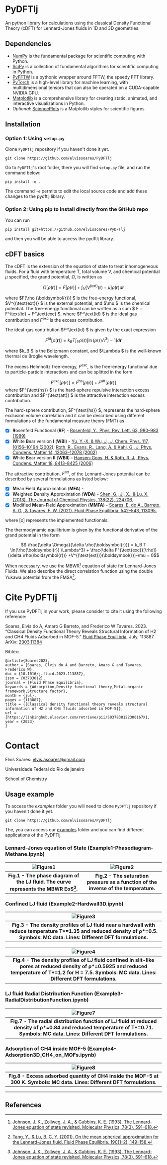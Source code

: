# PyDFTlj
An python library for calculations using the classical Density Functional Theory (cDFT) for Lennard-Jones fluids in 1D and 3D geometries.

## Dependencies

* [NumPy](https://numpy.org) is the fundamental package for scientific computing with Python.
* [SciPy](https://scipy.org/) is a collection of fundamental algorithms for scientific computing in Python.
* [PyFFTW](https://pyfftw.readthedocs.io/en/latest/) is a pythonic wrapper around FFTW, the speedy FFT library. 
* [PyTorch](https://pytorch.org/) is a high-level library for machine learning, with multidimensional tensors that can also be operated on a CUDA-capable NVIDIA GPU. 
* [Matplotlib](https://matplotlib.org/stable/index.html) is a comprehensive library for creating static, animated, and interactive visualizations in Python.
* *Optional*: [SciencePlots](https://github.com/garrettj403/SciencePlots) is a Matplotlib styles for scientific figures

## Installation

### Option 1: Using `setup.py`

Clone `PyDFTlj` repository if you haven't done it yet.

```Shell
git clone https://github.com/elvissoares/PyDFTlj
```

Go to `PyDFTlj`'s root folder, there you will find `setup.py` file, and run the command below:

```Shell
pip install -e .
```

The command `-e` permits to edit the local source code and add these changes to the pydftlj library.

### Option 2: Using pip to install directly from the GitHub repo

You can run

```Shell
pip install git+https://github.com/elvissoares/PyDFTlj
```

and then you will be able to access the pydftlj library.

## cDFT basics

The cDFT is the extension of the equation of state to treat inhomogeneous fluids. For a fluid with temperature T, total volume V, and chemical potential $\mu$ specified, the grand potential, $\Omega$, is written as

$$\Omega[\rho(\boldsymbol{r})] = F[\rho (\boldsymbol{r})] +  \int_{V} [ V^{(\text{ext})}(\boldsymbol{r}) - \mu ]\rho(\boldsymbol{r}) d\boldsymbol{r}$$

where $F[\rho (\boldsymbol{r})] $ is the free-energy functional, $V^{(\text{ext})} $ is the external potential, and $\mu $ is the chemical potential. The free-energy functional  can be written as a sum $ F = F^\text{id} + F^\text{exc} $, where $F^\text{id} $ is the ideal gas contribution and $F^\text{exc}$ is the excess contribution.

The ideal-gas contribution $F^\text{id} $ is given by the exact expression

$$ F^{\text{id}}[\rho (\boldsymbol{r})] = k_B T\int_{V} \rho(\boldsymbol{r})[\ln(\rho (\boldsymbol{r})\Lambda^3)-1] d\boldsymbol{r}$$

where $k_B $ is the Boltzmann constant, and $\Lambda $ is the well-known thermal de Broglie wavelength.

The excess Helmholtz free-energy, $F^{\text{exc} }$, is the free-energy functional due to particle-particle interactions and can be splitted in the form

$$ F^{\text{exc}}[\rho (\boldsymbol{r})] = F^{\text{hs}}[\rho (\boldsymbol{r})] + F^{\text{att}}[\rho (\boldsymbol{r})] $$
where $F^{\text{hs}} $ is the hard-sphere repulsive interaction excess contribution and $F^{\text{att}} $ is the attractive interaction excess contribution. 

The hard-sphere contribution, $F^{\text{hs}} $, represents the hard-sphere exclusion volume correlation and it can be described using different formulations of the fundamental measure theory (FMT) as

- [x] **R**osenfeld **F**unctional (**RF**) - [Rosenfeld, Y., Phys. Rev. Lett. 63, 980–983 (1989)](https://link.aps.org/doi/10.1103/PhysRevLett.63.980)
- [x] **W**hite **B**ear version **I** (**WBI**) - [Yu, Y.-X. & Wu, J., J. Chem. Phys. 117, 10156–10164 (2002)](http://aip.scitation.org/doi/10.1063/1.1520530); [Roth, R., Evans, R., Lang, A. & Kahl, G., J. Phys. Condens. Matter 14, 12063–12078 (2002)](https://iopscience.iop.org/article/10.1088/0953-8984/14/46/313)
- [x] **W**hite **B**ear version **II** (**WBII**) - [Hansen-Goos, H. & Roth, R. J., Phys. Condens. Matter 18, 8413–8425 (2006)](https://iopscience.iop.org/article/10.1088/0953-8984/18/37/002)

The attractive contribution, $F^\text{att}$, of the Lennard-Jones potential can be described by several formulations as listed below:

- [x] **M**ean **F**ield **A**pproximation (**MFA**) - 
- [x] **W**eighted **D**ensity **A**pproximation (**WDA**) - [Shen, G., Ji, X., & Lu, X. (2013). The Journal of Chemical Physics, 138(22), 224706.](http://aip.scitation.org/doi/10.1063/1.4808160)
- [x] **M**odified **M**ean-**F**ield **A**pproximation (**MMFA**) - [Soares, E. do A., Barreto, A. G., & Tavares, F. W. (2021). Fluid Phase Equilibria, 542–543, 113095.](https://doi.org/10.1016/j.fluid.2021.113095)
<!-- - [ ] **f**unctionalized **M**ean **S**pherical **A**pproximation (**fMSA**) - [Roth, R., & Gillespie, D. (2016). Journal of Physics Condensed Matter, 28(24), 244006.](http://dx.doi.org/10.1088/0953-8984/28/24/244006) -->

where [x] represents the implemented functionals.

The thermodynamic equilibrium is given by the functional derivative of the grand potential in the form 

$$ \frac{\delta \Omega}{\delta \rho(\boldsymbol{r})} = k_B T \ln(\rho(\boldsymbol{r}) \Lambda^3) + \frac{\delta F^{\text{exc}}[\rho]}{\delta \rho(\boldsymbol{r})}  +V^{(\text{ext})}(\boldsymbol{r})-\mu = 0$$

When necessary, we use the MBWR[^1] equation of state for Lennard-Jones Fluids. We also describe the direct correlation function using the double Yukawa potential from the FMSA[^2]. 

# Cite PyDFTlj

If you use PyDFTlj in your work, please consider to cite it using the following reference:

Soares, Elvis do A, Amaro G Barreto, and Frederico W Tavares. 2023. “Classical Density Functional Theory Reveals Structural Information of H2 and CH4 Fluids Adsorbed in MOF-5.” [Fluid Phase Equilibria](https://doi.org/10.1016/j.fluid.2023.113887), July, 113887.   ArXiv: [2303.11384](https://arxiv.org/abs/2303.11384)

Bibtex:

    @article{Soares2023, 
    author = {Soares, Elvis do A and Barreto, Amaro G and Tavares, Frederico W}, 
    doi = {10.1016/j.fluid.2023.113887}, 
    issn = {03783812}, 
    journal = {Fluid Phase Equilibria}, 
    keywords = {Adsorption,Density functional theory,Metal–organic framework,Structure factor}, 
    month = {jul}, 
    pages = {113887}, 
    title = {{Classical density functional theory reveals structural information of H2 and CH4 fluids adsorbed in MOF-5}}, 
    url = {https://linkinghub.elsevier.com/retrieve/pii/S037838122300167X}, 
    year = {2023} 
    } 


# Contact
Elvis Soares: elvis.asoares@gmail.com

Universidade Federal do Rio de janeiro

School of Chemistry

## Usage example

To access the *examples* folder you will need to clone `PyDFTlj` repository if you haven't done it yet.

```Shell
git clone https://github.com/elvissoares/PyDFTlj
```

The, you can access our [examples](https://github.com/elvissoares/PyDFTlj/tree/master/examples) folder and you can find different applications of the PyDFTlj. 

### Lennard-Jones equation of State (Example1-Phasediagram-Methane.ipynb)

|![Figure1](https://github.com/elvissoares/PyDFTlj/blob/master/examples/figures/phasediagram_lennardjones.png)|![Figure2](https://github.com/elvissoares/PyDFTlj/blob/master/examples/figures/pressure_lennardjones.png)|
|:--:|:--:|
| <b>Fig.1 - The phase diagram of the LJ fluid. The curve represents the MBWR EoS[^1]. </b>| <b>Fig.2 - The saturation pressure as a function of the inverse of the temperature. </b>|

### Confined LJ fluid (Example2-Hardwall3D.ipynb)

|![Figure3](https://github.com/elvissoares/PyDFTlj/tree/master/examples/figures/lj1d-hardwall-rhob=0.5-T=1.35.png)|
|:--:|
| <b>Fig.3 - The density profiles of LJ fluid near a hardwall with reduce temperature T*=1.35 and reduced density of ρ*=0.5. Symbols: MC  data. Lines: Different DFT formulations. </b>| 

|![Figure4](https://github.com/elvissoares/PyDFTlj/tree/master/examples/figures/lj1d-slitpore-steele-T1.2-rhob0.5925-H7.5.png)|
|:--:|
| <b>Fig.4 - The density profiles of LJ fluid confined in slit-like pores at reduced density of ρ*=0.5925 and reduced temperature of T*=1.2 for H = 7.5. Symbols: MC data. Lines: Different DFT formulations. </b>| 

### LJ fluid Radial Distribution Function (Example3-RadialDistributionFunction.ipynb)

|![Figure7](https://github.com/elvissoares/PyDFTlj/blob/master/examples/figures/lj1d-argon-correlation.png)|
|:--:|
|<b>Fig.7 - The radial distribution function of LJ fluid at reduced density of ρ*=0.84 and reduced temperature of T*=0.71. Symbols: MC data. Lines: Different DFT formulations.  </b>|

### Adsorption of CH4 inside MOF-5 (Example4-Adsorption3D_CH4_on_MOFs.ipynb)


|![Figure8](https://github.com/elvissoares/PyDFTlj/blob/master/examples/figures/CH4-MOF5-300K.png)|
|:--:|
|<b>Fig.8 - Excess adsorbed quantity of CH4 inside the MOF-5 at 300 K. Symbols: MC data. Lines: Different DFT formulations.  </b>|

----
## References

[^1]: [Johnson, J. K., Zollweg, J. A., & Gubbins, K. E. (1993). The Lennard-Jones equation of state revisited. Molecular Physics, 78(3), 591–618.](https://www.tandfonline.com/doi/full/10.1080/00268979300100411)

[^2]: [Tang, Y., & Lu, B. C. Y. (2001). On the mean spherical approximation for the Lennard-Jones fluid. Fluid Phase Equilibria, 190(1–2), 149–158.](https://linkinghub.elsevier.com/retrieve/pii/S0378381201006008)